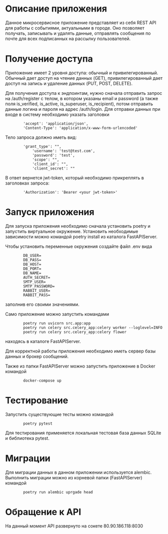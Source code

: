 # Описание приложения
Данное микросервисное приложение представляет из себя REST API для работы с событиями, актуальными в городе. Оно позволяет получать, записывать и удалять данные, отправлять сообщения по почте для всех подписанных на рассылку пользователей.

# Получение доступа
Приложение имеет 2 уровня доступа: обычный и привилегированный. Обычный дает доступ на чтение данных (GET), привилегированный дает доступ на запись и удаление данных (PUT, POST, DELETE).

Для получения доступа к эндпоинтам, нужно сначала отправить запрос на /auth/register c телом, в котором указаны email и password (а также поля is_verified, is_active, is_superuser, is_recipient), потом отправить данные логина и пароля на адрес /auth/login. Для отправки данных при входе в систему необходимо указать заголовки 
```
		'accept': 'application/json',
		'Content-Type': 'application/x-www-form-urlencoded'
```

Тело запроса должно иметь вид:
```
		'grant_type': "",
        	'username': 'test@test.com',
        	'password': 'test',
        	'scope': "",
        	'client_id': "",
        	'client_secret': ""
```

В ответ вернется jwt-token, который необходимо прикреплять в заголовках запроса:
```
		'Authorization': 'Bearer <your jwt-token>'
```

# Запуск приложения
Для запуска приложения необходимо сначала установить poetry и запустить виртуальное окружение. Установить необходимые зависимости можно командой 
		poetry install
из каталога FastAPIServer.

Чтобы установить переменные окружения создайте файл .env вида
```
		DB_USER=
		DB_PASS=
		DB_HOST=
		DB_PORT=
		DB_NAME=
		AUTH_SECRET=
		SMTP_USER=
		SMTP_PASSWORD=
		RABBIT_USER=
		RABBIT_PASS=
```
заполнив его своими значениями.		

Само приложение можно запустить командами
```
		poetry run uvicorn src.app:app
		poetry run celery src.celery_app:celery worker --loglevel=INFO
		poetry run celery src.celery_app:celery flower
```
находясь в каталоге FastAPIServer. 

Для корректной работы приложения необходимо иметь сервер базы данных и брокер сообщений.

Также из папки FastAPIServer можно запустить приложение в Docker командой
```
		docker-compose up
```

# Тестирование
Запустить существующие тесты можно командой 
```
		poetry pytest
```
Для тестирования применяется локальная тестовая база данных SQLite и библиотека pytest.

# Миграции 
Для миграции данных в данном приложении используется alembic. Выполнить миграции можно из корневой папки (FastAPIServer) командой
```
		poetry run alembic uprgade head
```
		
# Обращение к API
На данный момент API развернуто на сокете 80.90.186.118:8030
